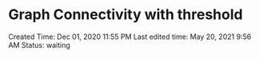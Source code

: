 # Graph Connectivity with threshold

Created Time: Dec 01, 2020 11:55 PM
Last edited time: May 20, 2021 9:56 AM
Status: waiting